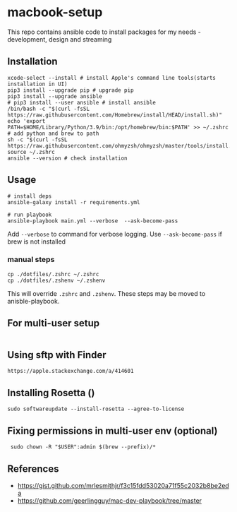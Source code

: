 # macbook-setup

This repo contains ansible code to install packages for my needs - development, design and streaming

## Installation
 
```shell
xcode-select --install # install Apple's command line tools(starts installation in UI)
pip3 install --upgrade pip # upgrade pip
pip3 install --upgrade ansible 
# pip3 install --user ansible # install ansible
/bin/bash -c "$(curl -fsSL https://raw.githubusercontent.com/Homebrew/install/HEAD/install.sh)"
echo 'export PATH=$HOME/Library/Python/3.9/bin:/opt/homebrew/bin:$PATH' >> ~/.zshrc # add python and brew to path
sh -c "$(curl -fsSL https://raw.githubusercontent.com/ohmyzsh/ohmyzsh/master/tools/install.sh)"
source ~/.zshrc
ansible --version # check installation

```

## Usage
```
# install deps
ansible-galaxy install -r requirements.yml

# run playbook
ansible-playbook main.yml --verbose  --ask-become-pass
```
Add `--verbose` to command for verbose logging. Use `--ask-become-pass` if brew is not installed

<!-- To review the logs, use `log stream` to read the stream of events happening on the machine. -->

### manual steps

```
cp ./dotfiles/.zshrc ~/.zshrc
cp ./dotfiles/.zshenv ~/.zshenv

```
This will override `.zshrc` and `.zshenv`.  These steps may be moved to anisble-playbook.

## For multi-user setup 


```

```

## Using sftp with Finder 

```
https://apple.stackexchange.com/a/414601
```

## Installing Rosetta ()
```
sudo softwareupdate --install-rosetta --agree-to-license
```

## Fixing permissions in multi-user env (optional)

```
 sudo chown -R "$USER":admin $(brew --prefix)/*
```

## References
- https://gist.github.com/mrlesmithjr/f3c15fdd53020a71f55c2032b8be2eda
- https://github.com/geerlingguy/mac-dev-playbook/tree/master 
